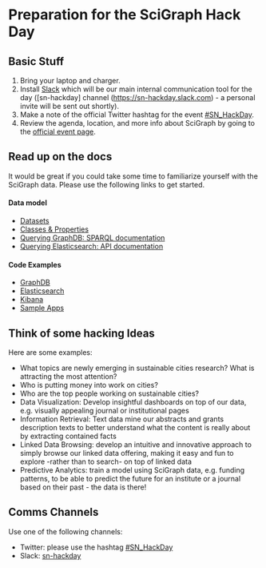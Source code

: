 # Preparation for the SciGraph Hack Day

## Basic Stuff 

1. Bring your laptop and charger.
1. Install [Slack](https://slack.com/) which will be our main internal communication tool for the day ([sn-hackday] channel (https://sn-hackday.slack.com) - a personal invite will be sent out shortly).
1. Make a note of the official Twitter hashtag for the event [\#SN_HackDay](https://twitter.com/hashtag/SN_HackDay).
1. Review the agenda, location, and more info about SciGraph by going to the [official event page](http://www.springernature.com/gp/researchers/scigraph/sn-scigraph-hack-day).

## Read up on the docs

It would be great if you could take some time to familiarize yourself with the SciGraph data. Please use the following links to get started. 

#### Data model

* [Datasets](https://github.com/springernature/scigraph/tree/master/2017/hackday-2017-06-23/datasets)
* [Classes & Properties](http://ontologies.scigraph.com/#core)
* [Querying GraphDB: SPARQL documentation](https://www.w3.org/TR/rdf-sparql-query) 
* [Querying Elasticsearch: API documentation](https://www.elastic.co/guide/en/elasticsearch/reference/2.4/query-dsl.html) 

#### Code Examples

* [GraphDB](examples/graphdb)
* [Elasticsearch](examples/elasticsearch)
* [Kibana](examples/kibana)
* [Sample Apps](examples/apps)


## Think of some hacking Ideas 

Here are some examples:

* What topics are newly emerging in sustainable cities research? What is attracting the most attention?
* Who is putting money into work on cities?
* Who are the top people working on sustainable cities?
* Data Visualization: Develop insightful dashboards on top of our data, e.g. visually appealing journal or institutional pages
* Information Retrieval: Text data mine our abstracts and grants description texts to better understand what the content is really about by extracting contained facts
* Linked Data Browsing: develop an intuitive and innovative approach to simply browse our linked data offering, making it easy and fun to explore -rather than to search- on top of linked data
* Predictive Analytics: train a model using SciGraph data, e.g. funding patterns, to be able to predict the future for an institute or a journal based on their past - the data is there!

## Comms Channels

Use one of the following channels:

* Twitter: please use the hashtag [\#SN_HackDay](https://twitter.com/hashtag/SN_HackDay)
* Slack: [sn-hackday](https://sn-hackday.slack.com)
